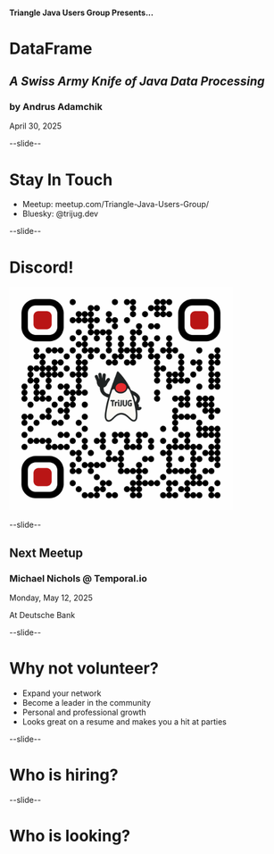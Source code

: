 #### Triangle Java Users Group Presents...
# DataFrame
## _A Swiss Army Knife of Java Data Processing_
### by Andrus Adamchik
April 30, 2025

--slide--

# Stay In Touch

* Meetup: meetup.com/Triangle-Java-Users-Group/
* Bluesky: @trijug.dev

--slide--

# Discord!

<img src="images/qr/qr-discord.png" height="400" width="400" style="border:none; box-shadow:none; background:white;"/>


--slide--

## Next Meetup

### Michael Nichols @ Temporal.io

Monday, May 12, 2025

At Deutsche Bank

--slide--

# Why not volunteer?
* Expand your network
* Become a leader in the community
* Personal and professional growth
* Looks great on a resume and makes you a hit at parties


--slide--

# Who is hiring?

--slide--

# Who is looking?


